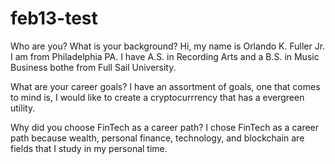 # feb13-test
Who are you? What is your background?
Hi, my name is Orlando K. Fuller Jr. I am from Philadelphia PA. I have A.S. in Recording Arts and a B.S. in Music Business bothe from Full Sail University.

What are your career goals?
I have an assortment of goals, one that comes to mind is, I would like to create a cryptocurrrency that has a evergreen utility.

Why did you choose FinTech as a career path?
I chose FinTech as a career path because wealth, personal finance, technology, and blockchain are fields that I study in my personal time. 
